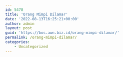 ```yaml
---
id: 5478
title: 'Orang Mimpi Dilamar'
date: '2022-08-13T16:25:21+00:00'
author: admin
layout: post
guid: 'https://bos.awn.biz.id/orang-mimpi-dilamar/'
permalink: /orang-mimpi-dilamar/
categories:
    - Uncategorized
---
```


